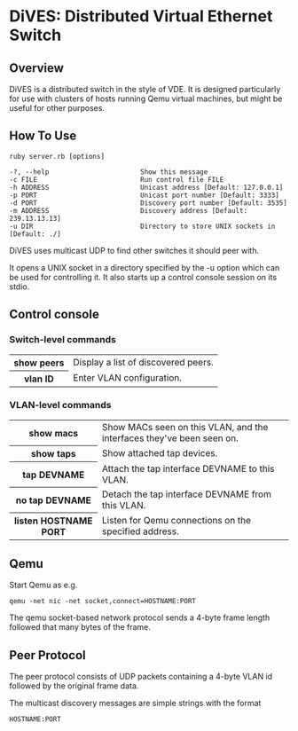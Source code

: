 
# DiVES: Distributed Virtual Ethernet Switch

## Overview

DiVES is a distributed switch in the style of VDE. It is designed particularly
for use with clusters of hosts running Qemu virtual machines, but might
be useful for other purposes.

## How To Use

    ruby server.rb [options]

    -?, --help                       Show this message
    -c FILE                          Run control file FILE
    -h ADDRESS                       Unicast address [Default: 127.0.0.1]
    -p PORT                          Unicast port number [Default: 3333]
    -d PORT                          Discovery port number [Default: 3535]
    -m ADDRESS                       Discovery address [Default: 239.13.13.13]
    -u DIR                           Directory to store UNIX sockets in [Default: ./]

DiVES uses multicast UDP to find other switches it should peer with.

It opens a UNIX socket in a directory specified by the -u option which can
be used for controlling it. It also starts up a control console session on
its stdio.

## Control console

### Switch-level commands

<table>
<tr><th>show peers                       <td>Display a list of discovered peers.
<tr><th>vlan ID                          <td>Enter VLAN configuration.
</table>

### VLAN-level commands

<table>
<tr><th>show macs                        <td>Show MACs seen on this VLAN, and
                                   the interfaces they've been seen on.
  
<tr><th>show taps                        <td>Show attached tap devices.
  
<tr><th>tap DEVNAME                      <td>Attach the tap interface DEVNAME to this
                                   VLAN.
  
<tr><th>no tap DEVNAME                   <td>Detach the tap interface DEVNAME from
                                   this VLAN.

<tr><th>listen HOSTNAME PORT             <td>Listen for Qemu connections on the
                                   specified address.
 
</table>

## Qemu

Start Qemu as e.g.

    qemu -net nic -net socket,connect=HOSTNAME:PORT

The qemu socket-based network protocol sends a 4-byte frame length followed
that many bytes of the frame.

## Peer Protocol

The peer protocol consists of UDP packets containing a 4-byte VLAN id
followed by the original frame data.

The multicast discovery messages are simple strings with the format

    HOSTNAME:PORT

